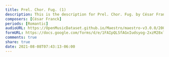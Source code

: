 ```yaml
---
title: Prel. Chor. Fug. (1)
description: This is the description for Prel. Chor. Fug. by César Franck
composers: [César Franck]
periods: [Romantic]
audioURL: https://OpenMusicDataset.github.io/Maestro/maestro-v3.0.0/2006/MIDI-Unprocessed_22_R1_2006_01-04_ORIG_MID--AUDIO_22_R1_2006_02_Track02_wav.midi
formURL: https://docs.google.com/forms/d/e/1FAIpQLSfAGxIudsyog-2xzM28xlGTdGI-T6ao7YGolUbVDUbHAa4tkA/viewform
comments: true
share: true
date: 2021-08-08T07:43:13-06:00
---
```

